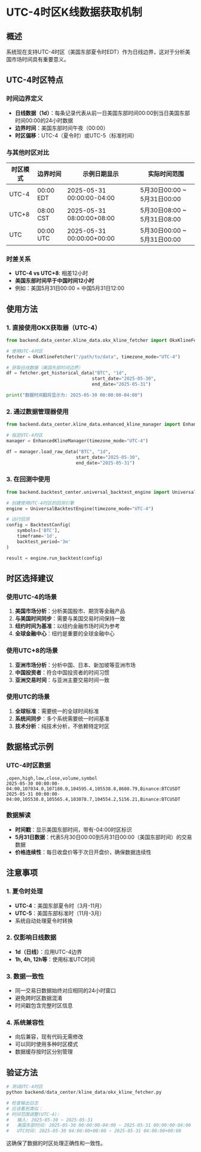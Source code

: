 # UTC-4时区K线数据获取机制

## 概述

系统现在支持UTC-4时区（美国东部夏令时EDT）作为日线边界，这对于分析美国市场时间具有重要意义。

## UTC-4时区特点

### 时间边界定义
- **日线数据（1d）**：每条记录代表从前一日美国东部时间00:00到当日美国东部时间00:00的24小时数据
- **边界时间**：美国东部时间午夜（00:00）
- **时区偏移**：UTC-4（夏令时）或UTC-5（标准时间）

### 与其他时区对比

| 时区模式 | 边界时间 | 示例日期显示 | 实际时间范围 |
|---------|---------|-------------|-------------|
| UTC-4 | 00:00 EDT | 2025-05-31 00:00:00-04:00 | 5月30日00:00 ~ 5月31日00:00 |
| UTC+8 | 08:00 CST | 2025-05-31 08:00:00+08:00 | 5月30日08:00 ~ 5月31日08:00 |
| UTC | 00:00 UTC | 2025-05-31 00:00:00+00:00 | 5月30日00:00 ~ 5月31日00:00 |

### 时差关系
- **UTC-4 vs UTC+8**: 相差12小时
- **美国东部时间早于中国时间12小时**
- 例如：美国5月31日00:00 = 中国5月31日12:00

## 使用方法

### 1. 直接使用OKX获取器（UTC-4）
```python
from backend.data_center.kline_data.okx_kline_fetcher import OkxKlineFetcher

# 使用UTC-4时区
fetcher = OkxKlineFetcher("/path/to/data", timezone_mode="UTC-4")

# 获取日线数据（美国东部时间边界）
df = fetcher.get_historical_data("BTC", "1d", 
                                start_date="2025-05-30", 
                                end_date="2025-05-31")

print("数据时间戳将显示为: 2025-05-30 00:00:00-04:00")
```

### 2. 通过数据管理器使用
```python
from backend.data_center.kline_data.enhanced_kline_manager import EnhancedKlineManager

# 指定UTC-4时区
manager = EnhancedKlineManager(timezone_mode="UTC-4")

df = manager.load_raw_data("BTC", "1d", 
                          start_date="2025-05-30", 
                          end_date="2025-05-31")
```

### 3. 在回测中使用
```python
from backend.backtest_center.universal_backtest_engine import UniversalBacktestEngine

# 创建使用UTC-4时区的回测引擎
engine = UniversalBacktestEngine(timezone_mode="UTC-4")

# 运行回测
config = BacktestConfig(
    symbols=['BTC'],
    timeframe='1d',
    backtest_period='3m'
)

result = engine.run_backtest(config)
```

## 时区选择建议

### 使用UTC-4的场景
1. **美国市场分析**：分析美国股市、期货等金融产品
2. **与美国时间同步**：需要与美国交易时间保持一致
3. **纽约时间为基准**：以纽约金融市场时间为参考
4. **全球金融中心**：纽约是重要的全球金融中心

### 使用UTC+8的场景
1. **亚洲市场分析**：分析中国、日本、新加坡等亚洲市场
2. **中国投资者**：符合中国投资者的时间习惯
3. **亚洲交易时间**：与亚洲主要交易时间一致

### 使用UTC的场景
1. **全球标准**：需要统一的全球时间标准
2. **系统间同步**：多个系统需要统一时间基准
3. **技术分析**：纯技术分析，不依赖特定时区

## 数据格式示例

### UTC-4时区数据
```csv
,open,high,low,close,volume,symbol
2025-05-30 00:00:00-04:00,107034.0,107180.0,104595.4,105538.8,8608.79,Binance:BTCUSDT
2025-05-31 00:00:00-04:00,105538.8,105565.4,103078.7,104554.2,5156.21,Binance:BTCUSDT
```

### 数据解读
- **时间戳**：显示美国东部时间，带有-04:00时区标识
- **5月31日数据**：代表5月30日00:00到5月31日00:00（美国东部时间）的交易数据
- **价格连续性**：每日收盘价等于次日开盘价，确保数据连续性

## 注意事项

### 1. 夏令时处理
- **UTC-4**：美国东部夏令时（3月-11月）
- **UTC-5**：美国东部标准时（11月-3月）
- 系统自动处理夏令时转换

### 2. 仅影响日线数据
- **1d（日线）**：应用UTC-4边界
- **1h, 4h, 12h等**：使用标准UTC时间

### 3. 数据一致性
- 同一交易日数据始终对应相同的24小时窗口
- 避免跨时区数据混淆
- 时间戳包含完整时区信息

### 4. 系统兼容性
- 向后兼容，现有代码无需修改
- 可以同时使用多种时区模式
- 数据缓存按时区分别管理

## 验证方法

```python
# 测试UTC-4时区
python backend/data_center/kline_data/okx_kline_fetcher.py

# 检查输出日志
# 应该看到类似：
# 时间范围调整(UTC-4):
#   输入: 2025-05-30 ~ 2025-05-31
#   美国东部时间: 2025-05-30 00:00:00-04:00 ~ 2025-05-31 00:00:00-04:00
#   UTC时间: 2025-05-30 04:00:00+00:00 ~ 2025-05-31 04:00:00+00:00
```

这确保了数据的时区处理正确性和一致性。 
